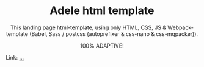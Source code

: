<div align="center">
  <h1>Adele html template</h1>
  <p>
    This landing page html-template, using only HTML, CSS, JS &
    Webpack-template (Babel, Sass / postcss (autoprefixer & css-nano & css-mqpacker)).
  </p>
  <p>100% ADAPTIVE!</p>
</div>

Link: [...]()
